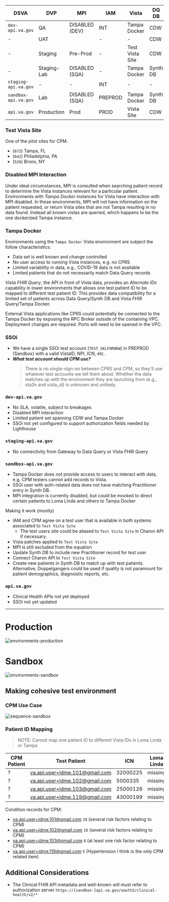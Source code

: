| DSVA                 | DVP         | MPI            | IAM     | Vista           | DQ DB    |
|----------------------|-------------|----------------|---------|-----------------|----------|
| `dev-api.va.gov`     | QA          | DISABLED (DEV) | INT     | Tampa Docker    | CDW      |
| -                    | UAT         |                | -       | -               | CDW      |
| -                    | Staging     | Pre-Prod       | -       | Test Vista Site | CDW      |
| -                    | Staging-Lab | DISABLED (SQA) | -       | Tampa Docker    | Synth DB |
| `staging-api.va.gov` | -           | -              | INT     | -               | -        |
| `sandbox-api.va.gov` | Lab         | DISABLED (SQA) | PREPROD | Tampa Docker    | Synth DB |
| `api.va.gov`         | Production  | Prod           | PROD    | Vista Site      | CDW      |

### Test Vista Site

One of the pilot sites for CPM.

- (`673`) Tampa, FL
- (`642`) Philadelphia, PA
- (`526`) Bronx, NY

### Disabled MPI Interaction

Under ideal circumstances, MPI is consulted when searching patient record to determine the Vista instances relevant for
a particular patient. Environments with _Tampa Docker_ instances for Vista have interaction with MPI disabled. In these
environments, MPI will not have information on the patient requested, or return Vista sites that are not Tampa resulting
in no data found. Instead all known vistas are queried, which happens to be the one dockerized Tampa instance.

### Tampa Docker

Environments using the `Tampa Docker` Vista environment are subject the follow characteristics:

- Data set is well known and change controlled
- No user access to running Vista instances, e.g. no CPRS
- Limited variability in data, e.g., COVID-19 data is not available
- Limited patients that do not necessarily match Data Query records

_Vista FHIR Query_, the API in front of Vista data, provides an _Alternate IDs_ capability in lower environments that
allows one test patient ID to be mapped to different test patient ID. This provides data compatibility for a limited set
of patients across Data Query/Synth DB and Vista FHIR Query/Tampa Docker.

External Vista applications like CPRS could potentially be connected to the Tampa Docker by exposing the RPC Broker
outside of the containing VPC. Deployment changes are required. Ports will need to be opened in the VPC.

### SSOi

- We have a single SSOi test account (`TEST_SKLFORNEW`) in PREPROD (Sandbox) with a valid VistaID, NPI, ICN, etc.
- _**What test account should CPM use?**_
  > There is no single-sign-on between CPRS and CPM, so they'll use whatever test accounts we tell them about. Whether the data matches up with the environment they are launching from (e.g., sta3n and vista_id) is unknown and unlikely.

### `dev-api.va.gov`

- No SLA, volatile, subject to breakages
- Disabled MPI interaction
- Limited patient set spanning CDW and Tampa Docker
- SSOi not yet configured to support authorization fields needed by Lighthouse

### `staging-api.va.gov`

- No connectivity from Gateway to Data Query or Vista FHIR Query

### `sandbox-api.va.gov`

- Tampa Docker does not provide access to users to interact with data, e.g. CPM testers cannot add records to Vista.
- SSOi user with auth-related data does not have matching Practitioner entry in Synth DB.
- MPI integration is currently disabled, but could be mocked to direct certain patients to Loma Linda and others to Tampa Docker

Making it work (mostly)

- IAM and CPM agree on a test user that is available in both systems associated to `Test Vista Site`
  - The test users site could be aliased to `Test Vista Site` in Charon API if necessary.
- Vista patches applied to `Test Vista Site`
- MPI is still excluded from the equation
- Update Synth DB to include new Practitioner record for test user
- Connect Charon API to `Test Vista Site`
- Create new patients in Synth DB to match up with test patients. Alternative, Doppelgangers could be used if quality is
  not paramount for patient demographics, diagnoistic reports, etc.

### `api.va.gov`

- Clinical Health APIs not yet deployed
- SSOi not yet updated

---
# Production
![environments-production](src/plantuml/environments-production.png)


# Sandbox
![environments-sandbox](src/plantuml/environments-sandbox.png)

## Making cohesive test environment
### CPM Use Case
![sequence-sandbox](src/plantuml/sequence-sandbox.png)


### Patient ID Mapping

> NOTE: Cannot map one patient ID to different Vista IDs in Loma Linda or Tampa

| CPM Patient | Test Patient                    |  ICN     | Loma Linda | Tampa Docker |
|-------------|---------------------------------|----------|------------|--------------|
| ?           | va.api.user+idme.101@gmail.com  | 32000225 | missing    | 5000000345   |
| ?           | va.api.user+idme.102@gmail.com  | 5000335  | missing    | 5000000348   |
| ?           | va.api.user+idme.103@gmail.com  | 25000126 | missing    | 5000000341   |
| ?           | va.api.user+idme.119@gmail.com  | 43000199 | missing    | missing      |

Condition records for CPM:
- va.api.user+idme.101@gmail.com `18` (several risk factors relating to CPM)
- va.api.user+idme.102@gmail.com `16` (several risk factors relating to CPM)
- va.api.user+idme.103@gmail.com `8` (at least one risk factor relating to CPM)
- va.api.user+idme.119@gmail.com `5` (Hypertension I think is the only CPM related item)


## Additional Considerations

- The Clinical FHIR API metadata and well-known will must refer to authorization
  server `https://[sandbox-]api.va.gov/oauth2/clinical-health/v2/*`